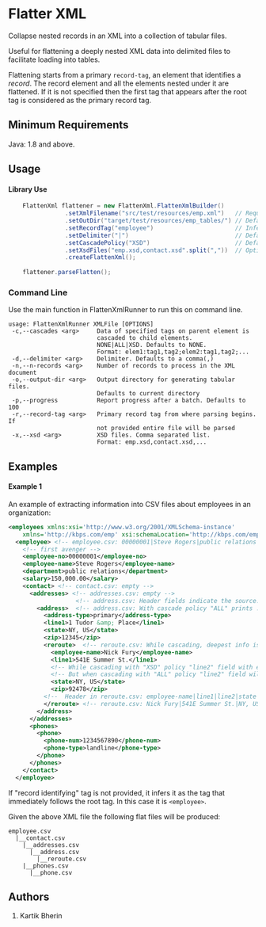 # Flatter XML
Collapse nested records in an XML into a collection of tabular files.

Useful for flattening a deeply nested XML data into delimited files to facilitate loading into tables.

Flattening starts from a primary `record-tag`, an element that identifies a _record_.
The record element and all the elements nested under it are flattened.
If it is not specified then the first tag that appears after the root tag is considered as the primary record tag.

## Minimum Requirements
Java: 1.8 and above.

## Usage

#### Library Use
```java 
    FlattenXml flattener = new FlattenXml.FlattenXmlBuilder()
                .setXmlFilename("src/test/resources/emp.xml")   // Required
                .setOutDir("target/test/resources/emp_tables/") // Defaults to "."
                .setRecordTag("employee")                       // Inferred if not provided
                .setDelimiter("|")                              // Defaults to ","
                .setCascadePolicy("XSD")                        // Defaults to NONE
                .setXsdFiles("emp.xsd,contact.xsd".split(","))  // Optional, but preferrable
                .createFlattenXml();
    
    flattener.parseFlatten();
```
 
### Command Line
Use the main function in FlattenXmlRunner to run this on command line.
```shell script
usage: FlattenXmlRunner XMLFile [OPTIONS]
 -c,--cascades <arg>     Data of specified tags on parent element is
                         cascaded to child elements.
                         NONE|ALL|XSD. Defaults to NONE.
                         Format: elem1:tag1,tag2;elem2:tag1,tag2;...
 -d,--delimiter <arg>    Delimiter. Defaults to a comma(,)
 -n,--n-records <arg>    Number of records to process in the XML document
 -o,--output-dir <arg>   Output directory for generating tabular files.
                         Defaults to current directory
 -p,--progress           Report progress after a batch. Defaults to 100
 -r,--record-tag <arg>   Primary record tag from where parsing begins. If
                         not provided entire file will be parsed
 -x,--xsd <arg>          XSD files. Comma separated list.
                         Format: emp.xsd,contact.xsd,...
```

    
## Examples
#### Example 1
An example of extracting information into CSV files about employees in an organization:
```xml
<employees xmlns:xsi='http://www.w3.org/2001/XMLSchema-instance'
    xmlns='http://kbps.com/emp' xsi:schemaLocation='http://kbps.com/emp emp.xsd'>
  <employee> <!-- employee.csv: 00000001|Steve Rogers|public relations|150,000.00 -->
    <!-- first avenger -->
    <employee-no>00000001</employee-no>
    <employee-name>Steve Rogers</employee-name>
    <department>public relations</department>
    <salary>150,000.00</salary>
    <contact> <!-- contact.csv: empty -->
      <addresses> <!-- addresses.csv: empty -->
                   <!-- address.csv: Header fields indicate the source: address-type|line1|state|zip|employee.employee-no|employee.employee-name|employee.department|employee.salary--> 
        <address>  <!-- address.csv: With cascade policy "ALL" prints : primary|1 Tudor &amp; Place|NY, US|12345|00000001|Steve Rogers|public relations|150,000.00-->
          <address-type>primary</address-type>
          <line1>1 Tudor &amp; Place</line1>
          <state>NY, US</state>
          <zip>12345</zip>
          <reroute>  <!-- reroute.csv: While cascading, deepest info is presented first: <reroute-fields>|<address-fields>|<employee-fields> [deepest first]-->
            <employee-name>Nick Fury</employee-name>
            <line1>541E Summer St.</line1>
            <!-- While cascading with "XSD" policy "line2" field with empty value is printed, despite the element missing here. Always intend to use "XSD" policy -->
            <!-- But when cascading with "ALL" policy "line2" field will be missing in the output. "ALL" works only if XML file includes all the fields for complex types -->
            <state>NY, US</state>
            <zip>92478</zip>
          <!--  Header in reroute.csv: employee-name|line1|line2|state|zip|address.address-type|address.line1|address.state|address.zip|employee.employee-no|employee.employee-name|employee.department -->
          </reroute> <!-- reroute.csv: Nick Fury|541E Summer St.|NY, US|92478|primary|1 Tudor & Place|NY, US|12345|00000001|Steve Rogers|public relations|150,000.00 -->
        </address>
      </addresses>
      <phones>
        <phone>
          <phone-num>1234567890</phone-num>
          <phone-type>landline</phone-type>
        </phone>
      </phones>
    </contact>
  </employee>

```

If "record identifying" tag is not provided, it infers it as the tag that immediately follows the root tag.
In this case it is `<employee>`.

Given the above XML file the following flat files will be produced:
```
employee.csv
  |__contact.csv
    |__addresses.csv
      |__address.csv
        |__reroute.csv
    |__phones.csv
      |__phone.csv
```
## Authors
1. Kartik Bherin